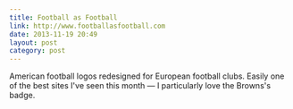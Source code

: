 ```yaml
---
title: Football as Football
link: http://www.footballasfootball.com
date: 2013-11-19 20:49
layout: post
category: post
---
```

American football logos redesigned for European football clubs. Easily one of the best sites I've seen this month &mdash; I particularly love the Browns's badge.